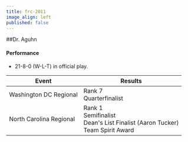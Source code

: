 ```yaml
---
title: frc-2011
image_align: left
published: false
---
```


##Dr. Aguhn

#### Performance
* 21-8-0 (W-L-T) in official play.

<html>
<table class="table table-striped table-hover">
  <thead> 
    <tr>
        <th>Event</th>
        <th>Results</th>
      </tr>
    </thead>
  <tbody>
     <tr>
        <td> Washington DC Regional</td>
        <td> Rank 7 <br/> Quarterfinalist</td>
      </tr>
     <tr>
        <td> North Carolina Regional</td>
        <td> Rank 1 <br/> Semifinalist <br/> Dean's List Finalist (Aaron Tucker) <br/> Team Spirit Award</td>
      </tr>
</table>
</html>
